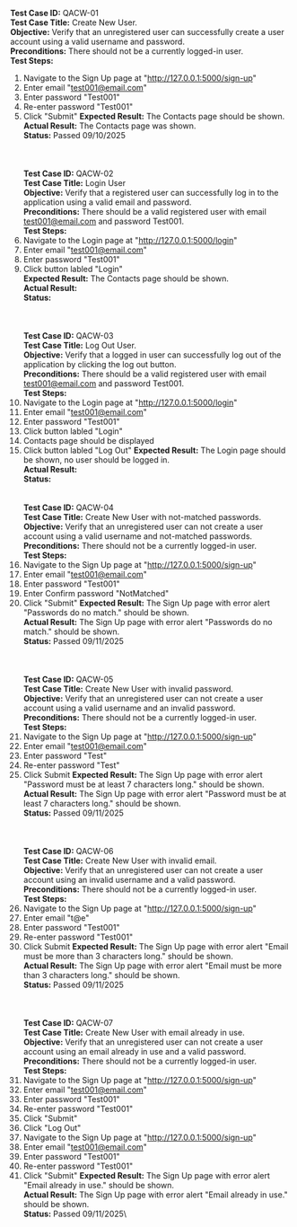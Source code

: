**Test Case ID:** QACW-01\
**Test Case Title:** Create New User.\
**Objective:** Verify that an unregistered user can successfully create a user account using a valid username and password.\
**Preconditions:** There should not be a currently logged-in user.\
**Test Steps:**
1. Navigate to the Sign Up page at "http://127.0.0.1:5000/sign-up"
2. Enter email "test001@email.com"
3. Enter password "Test001"
4. Re-enter password "Test001"
5. Click "Submit"
**Expected Result:** The Contacts page should be shown.\
**Actual Result:** The Contacts page was shown.\
**Status:** Passed 09/10/2025\
\
\
\
**Test Case ID:** QACW-02\
**Test Case Title:** Login User\
**Objective:** Verify that a registered user can successfully log in to the application using a valid email and password.\
**Preconditions:** There should be a valid registered user with email test001@email.com and password Test001.\
**Test Steps:**
1. Navigate to the Login page at "http://127.0.0.1:5000/login"
2. Enter email "test001@email.com"
3. Enter password "Test001"
4. Click button labled "Login"  
**Expected Result:** The Contacts page should be shown.\
**Actual Result:**\
**Status:**\
\
\
\
**Test Case ID:** QACW-03\
**Test Case Title:** Log Out User.\
**Objective:** Verify that a logged in user can successfully log out of the application by clicking the log out button.\
**Preconditions:** There should be a valid registered user with email test001@email.com and password Test001.\
**Test Steps:**
1. Navigate to the Login page at "http://127.0.0.1:5000/login"
2. Enter email "test001@email.com"
3. Enter password "Test001"
4. Click button labled "Login" 
5. Contacts page should be displayed
6. Click button labled "Log Out"
**Expected Result:** The Login page should be shown, no user should be logged in.\
**Actual Result:**\
**Status:**
\
\
\
**Test Case ID:** QACW-04\
**Test Case Title:** Create New User with not-matched passwords.\
**Objective:** Verify that an unregistered user can not create a user account using a valid username and not-matched passwords.\
**Preconditions:** There should not be a currently logged-in user.\
**Test Steps:**
1. Navigate to the Sign Up page at "http://127.0.0.1:5000/sign-up"
2. Enter email "test001@email.com"
3. Enter password "Test001"
4. Enter Confirm password "NotMatched"
5. Click "Submit"
**Expected Result:** The Sign Up page with error alert "Passwords do no match." should be shown.\
**Actual Result:** The Sign Up page with error alert "Passwords do no match." should be shown.\
**Status:** Passed 09/11/2025\
\
\
\
**Test Case ID:** QACW-05\
**Test Case Title:** Create New User with invalid password.\
**Objective:** Verify that an unregistered user can not create a user account using a valid username and an invalid password.\
**Preconditions:** There should not be a currently logged-in user.\
**Test Steps:**
1. Navigate to the Sign Up page at "http://127.0.0.1:5000/sign-up"
2. Enter email "test001@email.com"
3. Enter password "Test"
4. Re-enter password "Test"
5. Click Submit
**Expected Result:** The Sign Up page with error alert "Password must be at least 7 characters long." should be shown.\
**Actual Result:** The Sign Up page with error alert "Password must be at least 7 characters long." should be shown.\
**Status:** Passed 09/11/2025\
\
\
\
**Test Case ID:** QACW-06\
**Test Case Title:** Create New User with invalid email.\
**Objective:** Verify that an unregistered user can not create a user account using an invalid username and a valid password.\
**Preconditions:** There should not be a currently logged-in user.\
**Test Steps:**
1. Navigate to the Sign Up page at "http://127.0.0.1:5000/sign-up"
2. Enter email "t@e"
3. Enter password "Test001"
4. Re-enter password "Test001"
5. Click Submit
**Expected Result:** The Sign Up page with error alert "Email must be more than 3 characters long." should be shown.\
**Actual Result:** The Sign Up page with error alert "Email must be more than 3 characters long." should be shown.\
**Status:** Passed 09/11/2025\
\
\
\
**Test Case ID:** QACW-07\
**Test Case Title:** Create New User with email already in use.\
**Objective:** Verify that an unregistered user can not create a user account using an email already in use and a valid password.\
**Preconditions:** There should not be a currently logged-in user.\
**Test Steps:**
1. Navigate to the Sign Up page at "http://127.0.0.1:5000/sign-up"
2. Enter email "test001@email.com"
3. Enter password "Test001"
4. Re-enter password "Test001"
5. Click "Submit"
6. Click "Log Out"
7. Navigate to the Sign Up page at "http://127.0.0.1:5000/sign-up"
8. Enter email "test001@email.com"
9. Enter password "Test001"
10. Re-enter password "Test001"
11. Click "Submit"
**Expected Result:** The Sign Up page with error alert "Email already in use." should be shown.\
**Actual Result:** The Sign Up page with error alert "Email already in use." should be shown.\
**Status:** Passed 09/11/2025\